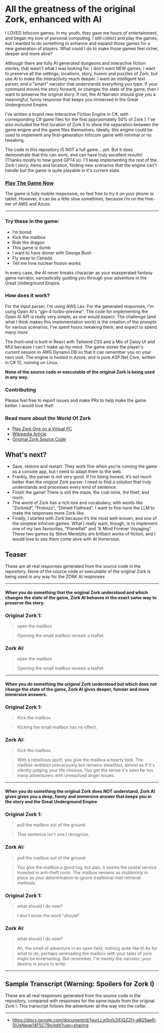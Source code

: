 # All the greatness of the original Zork, enhanced with AI 

I LOVED Infocom games. In my youth, they gave me hours of entertainment, and began my love of personal
computing. I still collect and play the games, but I wanted to do something to enhance and expand those games for a new generation of players. What
could I do to make those games feel richer, deeper and more alive?

Although there are fully AI generated dungeons and interactive fiction stories, that wasn't what I was looking for. I
don't want NEW games; I want to preserve all the settings, locations, story, humor and puzzles of Zork, but use AI
to make the interactivity much deeper. I want an intelligent text parser, and a "smart" narrator that understands
everything you type. If your command moves the story forward, or changes the state of the game, then I want to preserve the original story.
If not, the AI Narrator should give you a meaningful, funny response that keeps you immersed in the Great Underground Empire.

I've written a brand new Interactive Fiction Engine in C#, with corresponding C# game files for the first approximately 50%
of Zork I. I've also included the first location of Zork II to show the separation between the game engine and the
game files themselves. Ideally, this engine could be used to implement any first-generation Infocom game with minimal or no tweaking. 

The code in this repository IS NOT a full game....yet. But it does demonstrate that this can work, and can have
truly excellent results! (Thanks mostly to how good GPT4 is). I'll keep implementing the rest of the Zork I story,
items and location, finding new scenarios that the engine can't handle but the game is quite playable in it's current state.

### [Play The Game Now](https://zork-ai.com)

The game is fully mobile responsive, so feel free to try it on your phone or tablet. However, it can be a little slow sometimes, because I’m on the free-tier of AWS and Azure. 

---

### Try these in the game:


- I’m bored
- Kick the mailbox
- Ride the dragon
- This game is dumb
- I want to have dinner with George Bush
- Fly away to Canada.
- Tell me how nuclear fission works

In every case, the AI never breaks character as your exasperated fantasy game narrator, sarcastically guiding you through your adventure in the Great Underground Empire. 



### How does it work? 

For the input parser, I'm using AWS Lex. For the generated responses, I'm using Open AI's "gpt-4-turbo-preview". The
code for implementing the Open AI API is really very simple, as one would expect. The challenge (and what I think makes this
implementation work) is the creation of the prompts for various scenarios. I've spent hours tweaking them, and expect to
spend many more

The front-end is built in React with Tailwind CSS and a Mix of Daisy UI and MUI because I can't make up my mind. The game stores the player's current session in AWS Dynamo DB so that it can remember you on your 
next visit. The engine is hosted in Azure, and is pure ASP.Net Core, written in C# 12, running on Linux. 



**None of the source code or executable of the original Zork is being used in any way.**



### Contributing

Please feel free to report issues and make PRs to help make the game better. I would love that! 


### Read more about the World Of Zork

- [Play Zork One on a Virtual PC](https://www.pcjs.org/software/pcx86/game/infocom/zork1/)
- [Wikipedia Article](https://en.wikipedia.org/wiki/Zork)
- [Original Zork Source Code](https://github.com/MITDDC/zork)


## What's next?

- Save, restore and restart. They work fine when you’re running the game as a console app, but I need to adapt them to the web. 
- Frankly, the parser is not very good. If I’m being honest, it’s not much better than the original Zork parser. I need to find a solution that truly understands and processes every kind of sentence. 
- Finish the game! There is still the maze, the coal mine, the thief, and more. 
- The world of Zork has a rich lore and vocabulary, with words like “Zorkmid”, “Frobozz”, “Dimwit Flathead”. I want to fine-tune the LLM to make the responses  more Zork-like. 
- Finally, I started with Zork because it’s the most well-known, and one of the simplest Infocom games. What I really want, though, is to implement one of my two favourites, “Planetfall” and “A Mind Forever Voyaging”. These two games by Steve Meretzky are brilliant works of fiction, and I would love to see them come alive with AI immersion. 



## Teaser

These are all real responses generated from the source code in the repository. None of the source code or executable of
the original Zork is being used in any way for the ZORK AI responses

----

#### When you do something that the original Zork understood and which changes the state of the game, Zork AI behaves in the exact same way to preserve the story.

### Original Zork 1:

> open the mailbox

> Opening the small mailbox reveals a leaflet.

### Zork AI:

> open the mailbox

> Opening the small mailbox reveals a leaflet.


----

#### When you do something the original Zork understood but which does not change the state of the game, Zork AI gives deeper, funnier and more immersive answers.

### Original Zork 1:

> Kick the mailbox.

> Kicking the small mailbox has no effect.

### Zork AI:

> Kick the mailbox.

> With a rebellious spirit, you give the mailbox a hearty kick. The mailbox wobbles precariously but remains steadfast,
> almost as if it's silently judging your life choices. You get the sense it's seen far too many adventurers with
> unresolved anger issues.


----

#### When you do something the original Zork does NOT understand, Zork AI gives gives you a deep, funny and immersive answer that keeps you in the story and the Great Underground Empire

### Original Zork 1:

> pull the mailbox out of the ground

> That sentence isn't one I recognize.

### Zork AI:

> pull the mailbox out of the ground

> You give the mailbox a good tug, but alas, it seems the postal service invested in anti-theft roots. The mailbox
> remains as stubbornly in place as your determination to ignore traditional mail retrieval methods.

### Original Zork 1:

> what should I do now?

> I don't know the word "should".

### Zork AI:

> what should I do now?

> Ah, the smell of adventure in an open field, nothing quite like it! As for what to do, perhaps serenading the mailbox
> with your tales of yore might be entertaining. But remember, I'm merely the narrator; your destiny is yours to write.
>
>
> <span class="c3"></span>

----

## Sample Transcript (Warning: Spoilers for Zork I)

These are all real responses generated from the source code in the repository, compared
with responses for the same inputs from the original Zork I. This transcript follows the adventurer all
the way into the cellar.

----

- https://docs.google.com/document/d/1gurLLw5nfs2lEjQZZH-aBQ5aeR-5lUsNage14F5C79s/edit?usp=sharing


